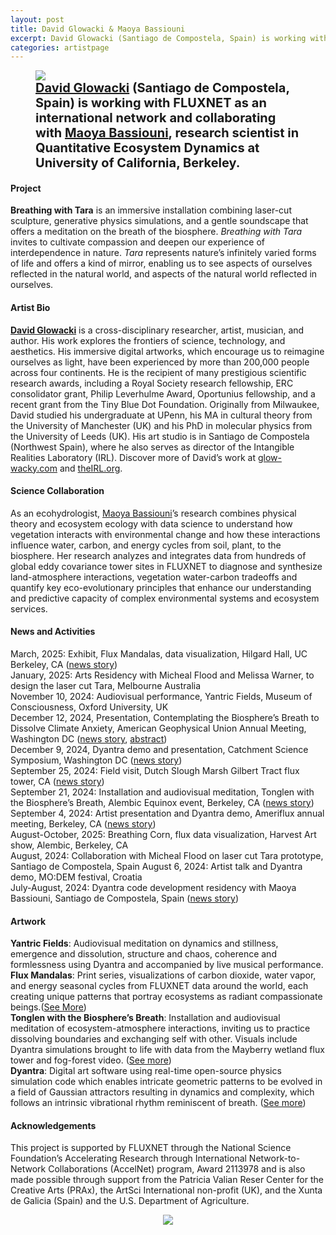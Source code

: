 ```yaml
---
layout: post
title: David Glowacki & Maoya Bassiouni
excerpt: David Glowacki (Santiago de Compostela, Spain) is working with FLUXNET as an international network and collaborating with Maoya Bassiouni, Postdoctoral Researcher in Quantitative Ecosystem Dynamics at University of California, Berkeley.
categories: artistpage
---
```


<figure class="half">
	<img src="https://fluxnetart.github.io/images/David_Maoya.png">
	<figcaption style="font-size: 20;"><b><a href="https://glow-wacky.com/">David Glowacki</a> (Santiago de Compostela, Spain) is working with FLUXNET as an international network and collaborating with <a href="https://maoyab.github.io/">Maoya Bassiouni</a>, research scientist in Quantitative Ecosystem Dynamics at University of California, Berkeley.</b></figcaption>
</figure>

<h4>Project</h4>

 <b>Breathing with Tara</b> is an immersive installation combining laser-cut sculpture, generative physics simulations, and a gentle soundscape that offers a meditation on the breath of the biosphere. <i>Breathing with Tara</i> invites to cultivate compassion and deepen our experience of interdependence in nature. <i>Tara</i> represents nature’s infinitely varied forms of life and offers a kind of mirror, enabling us to see aspects of ourselves reflected in the natural world, and aspects of the natural world reflected in ourselves.


<h4>Artist Bio</h4>

<b><a href="https://glow-wacky.com/">David Glowacki</a></b> is a cross-disciplinary researcher, artist, musician, and author. His work explores the frontiers of science, technology, and aesthetics. His immersive digital artworks, which encourage us to reimagine ourselves as light, have been experienced by more than 200,000 people across four continents. He is the recipient of many prestigious scientific research awards, including a Royal Society research fellowship, ERC consolidator grant, Philip Leverhulme Award, Oportunius fellowship, and a recent grant from the Tiny Blue Dot Foundation. Originally from Milwaukee, David studied his undergraduate at UPenn, his MA in cultural theory from the University of Manchester (UK) and his PhD in molecular physics from the University of Leeds (UK). His art studio is in Santiago de Compostela (Northwest Spain), where he also serves as director of the Intangible Realities Laboratory (IRL). Discover more of David’s work at <a href="https://glow-wacky.com/">glow-wacky.com</a> and <a href="https://www.intangiblerealitieslab.org">theIRL.org</a>.

<h4>Science Collaboration</h4>

As an ecohydrologist, <a href="https://maoyab.github.io/">Maoya Bassiouni</a>’s research combines physical theory and ecosystem ecology with data science to understand how vegetation interacts with environmental change and how these interactions influence water, carbon, and energy cycles from soil, plant, to the biosphere. Her research analyzes and integrates data from hundreds of global eddy covariance tower sites in FLUXNET to diagnose and synthesize land-atmosphere interactions, vegetation water-carbon tradeoffs and quantify key eco-evolutionary principles that enhance our understanding and predictive capacity of complex environmental systems and ecosystem services.


<h4>News and Activities</h4>

<figcaption>

March, 2025: Exhibit, Flux Mandalas, data visualization, Hilgard Hall, UC Berkeley, CA (<a href="https://fluxnetart.github.io/Mandala/">news story</a>)<br>
January, 2025: Arts Residency with Micheal Flood and Melissa Warner, to design the laser cut Tara, Melbourne Australia<br>
November 10, 2024: Audiovisual performance, Yantric Fields, Museum of Consciousness, Oxford University, UK<br>
December 12, 2024, Presentation, Contemplating the Biosphere’s Breath to Dissolve Climate Anxiety, American Geophysical Union Annual Meeting, Washington DC (<a href="https://fluxnetart.github.io/agumeeting/">news story</a>, <a href="https://agu.confex.com/agu/agu24/meetingapp.cgi/Paper/1619073">abstract</a>)<br>
December 9, 2024, Dyantra demo and presentation, Catchment Science Symposium, Washington DC (<a href="https://fluxnetart.github.io/agumeeting/">news story</a>)<br>
September 25, 2024: Field visit, Dutch Slough Marsh Gilbert Tract flux tower, CA (<a href="https://fluxnetart.github.io/santiago/">news story</a>)<br>
September 21, 2024: Installation and audiovisual meditation, Tonglen with the Biosphere’s Breath, Alembic Equinox event, Berkeley, CA (<a href="https://fluxnetart.github.io/alembic/">news story</a>)<br> 
September 4, 2024: Artist presentation and Dyantra demo, Ameriflux annual meeting, Berkeley, CA (<a href="https://fluxnetart.github.io/amerifluxmeeting/">news story</a>)<br>
August-October, 2025: Breathing Corn, flux data visualization, Harvest Art show, Alembic, Berkeley, CA<br>
August, 2024: Collaboration with Micheal Flood on laser cut Tara prototype, Santiago de Compostela, Spain 
August 6, 2024: Artist talk and Dyantra demo, MO:DEM festival, Croatia<br>
July-August, 2024: Dyantra code development residency with Maoya Bassiouni, Santiago de Compostela, Spain (<a href="https://fluxnetart.github.io/santiago/">news story</a>)<br>
</figcaption>


<h4>Artwork</h4>

<figcaption>
<b>Yantric Fields</b>: Audiovisual meditation on dynamics and stillness, emergence and dissolution, structure and chaos, coherence and formlessness using Dyantra and accompanied by live musical performance.<br>
<b>Flux Mandalas</b>: Print series, visualizations of carbon dioxide, water vapor, and energy seasonal cycles from FLUXNET data around the world, each creating unique patterns that portray ecosystems as radiant compassionate beings.(<a href="https://fluxnetart.github.io/Mandala/">See More</a>)<br>
<b>Tonglen with the Biosphere’s Breath</b>: Installation and audiovisual meditation of ecosystem-atmosphere interactions, inviting us to practice dissolving boundaries and exchanging self with other. Visuals include Dyantra simulations brought to life with data from the Mayberry wetland flux tower and fog-forest video. (<a href="https://fluxnetart.github.io/alembic/">See more</a>)<br>
<b>Dyantra</b>: Digital art software using real-time open-source physics simulation code which enables intricate geometric patterns to be evolved in a field of Gaussian attractors resulting in dynamics and complexity, which follows an intrinsic vibrational rhythm reminiscent of breath. (<a href = "https://github.com/davidglo/dyantra">See more</a>) <br>
</figcaption>


<h4>Acknowledgements</h4>

<figcaption>
This project is supported by FLUXNET through the National Science Foundation’s Accelerating Research through International Network-to-Network Collaborations (AccelNet) program, Award 2113978 and is also made possible through support from the Patricia Valian Reser Center for the Creative Arts (PRAx), the ArtSci International non-profit (UK), and the Xunta de Galicia (Spain) and the U.S. Department of Agriculture.
</figcaption>

<figure style="text-align: center;">
  <img src="https://fluxnetart.github.io/images/Dave_logos.png">
</figure>